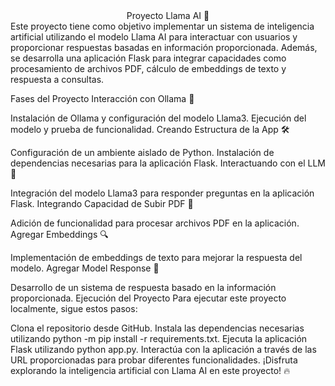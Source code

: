 <center> Proyecto Llama AI 🚀 </center>
Este proyecto tiene como objetivo implementar un sistema de inteligencia artificial utilizando el modelo Llama AI para interactuar con usuarios y proporcionar respuestas basadas en información proporcionada. Además, se desarrolla una aplicación Flask para integrar capacidades como procesamiento de archivos PDF, cálculo de embeddings de texto y respuesta a consultas.

Fases del Proyecto
Interacción con Ollama 🤖

Instalación de Ollama y configuración del modelo Llama3.
Ejecución del modelo y prueba de funcionalidad.
Creando Estructura de la App 🛠️

Configuración de un ambiente aislado de Python.
Instalación de dependencias necesarias para la aplicación Flask.
Interactuando con el LLM 💬

Integración del modelo Llama3 para responder preguntas en la aplicación Flask.
Integrando Capacidad de Subir PDF 📄

Adición de funcionalidad para procesar archivos PDF en la aplicación.
Agregar Embeddings 🔍

Implementación de embeddings de texto para mejorar la respuesta del modelo.
Agregar Model Response 📝

Desarrollo de un sistema de respuesta basado en la información proporcionada.
Ejecución del Proyecto
Para ejecutar este proyecto localmente, sigue estos pasos:

Clona el repositorio desde GitHub.
Instala las dependencias necesarias utilizando python -m pip install -r requirements.txt.
Ejecuta la aplicación Flask utilizando python app.py.
Interactúa con la aplicación a través de las URL proporcionadas para probar diferentes funcionalidades.
¡Disfruta explorando la inteligencia artificial con Llama AI en este proyecto! 🔥
